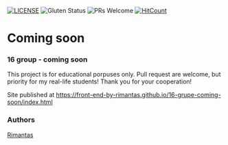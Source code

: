 [![LICENSE](https://img.shields.io/badge/license-MIT-blue.svg?style=flat-square)](https://github.com/belauzas/HTML5-website-template/blob/master/LICENSE.md)
![Gluten Status](https://img.shields.io/badge/Gluten-Free-green.svg)
![PRs Welcome](https://img.shields.io/badge/PRs-welcome-brightgreen.svg)
[![HitCount](http://hits.dwyl.com/front-end-by-rimantas/16-grupe-coming-soon.svg)](http://hits.dwyl.com/front-end-by-rimantas/16-grupe-coming-soon)

# Coming soon
### 16 group - coming soon

This project is for educational porpuses only. Pull request are welcome, but priority for my real-life students! Thank you for your cooperation!

Site published at https://front-end-by-rimantas.github.io/16-grupe-coming-soon/index.html

### Authors
[Rimantas](https://github.com/belauzas)
